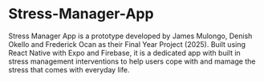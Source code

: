 # Stress-Manager-App
Stress Manager App is a prototype developed by James Mulongo, Denish Okello and Frederick Ocan as their Final Year Project (2025). Built using React Native with Expo and Firebase, it is a dedicated app with built in stress management interventions to help users cope with and mamage the stress that comes with everyday life.
